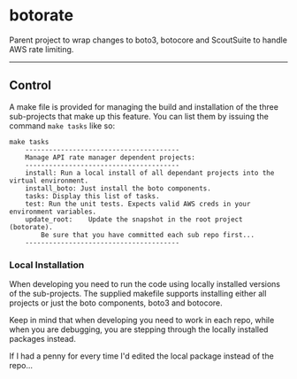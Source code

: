 # botorate
Parent project to wrap changes to boto3, botocore and ScoutSuite to 
handle AWS rate limiting.

---

## Control

A make file is provided for managing the build and installation of the 
three sub-projects that make up this feature. You can list them by 
issuing the command `make tasks` like so:
```
make tasks
	---------------------------------------
	Manage API rate manager dependent projects:
	---------------------------------------
	install: Run a local install of all dependant projects into the virtual environment.
	install_boto: Just install the boto components.
	tasks: Display this list of tasks.
	test: Run the unit tests. Expects valid AWS creds in your environment variables.
	update_root:	Update the snapshot in the root project (botorate).
		Be sure that you have committed each sub repo first...
	---------------------------------------
```

### Local Installation

When developing you need to run the code using locally installed 
versions of the sub-projects. The supplied makefile supports installing 
either all projects or just the boto components, boto3 and botocore.

Keep in mind that when developing you need to work in each repo, while 
when you are debugging, you are stepping through the locally installed 
packages instead.

If I had a penny for every time I'd edited the local package instead of 
the repo...
